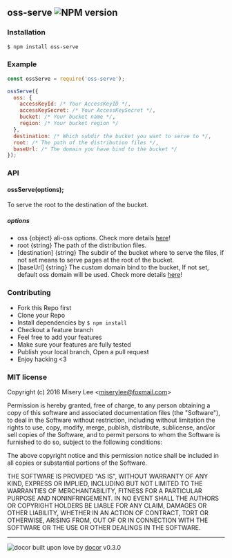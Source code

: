 ## oss-serve ![NPM version](https://img.shields.io/npm/v/oss-serve.svg?style=flat)



### Installation
```bash
$ npm install oss-serve
```

### Example
```js
const ossServe = require('oss-serve');

ossServe({
  oss: {
    accessKeyId: /* Your AccessKeyID */,
    accessKeySecret: /* Your AccessKeySecret */,
    bucket: /* Your bucket name */,
    region: /* Your bucket region */
  },
  destination: /* Which subdir the bucket you want to serve to */,
  root: /* The path of the distribution files */,
  baseUrl: /* The domain you have bind to the bucket */
});
```

### API
#### ossServe(options);
To serve the root to the destination of the bucket.

##### options
* oss {object} ali-oss options. Check more details [here](https://github.com/ali-sdk/ali-oss#ossoptions)!
* root {string} The path of the distribution files.
* [destination] {string} The subdir of the bucket where to serve the files, if not set means to
serve pages at the root of the bucket.
* [baseUrl] {string} The custom domain bind to the bucket, If not set, default oss domain will be
 used. Check more details [here](https://github.com/ali-sdk/ali-oss#getobjecturlname-baseurl)!

### Contributing
- Fork this Repo first
- Clone your Repo
- Install dependencies by `$ npm install`
- Checkout a feature branch
- Feel free to add your features
- Make sure your features are fully tested
- Publish your local branch, Open a pull request
- Enjoy hacking <3

### MIT license
Copyright (c) 2016 Misery Lee &lt;miserylee@foxmail.com&gt;

Permission is hereby granted, free of charge, to any person obtaining a copy
of this software and associated documentation files (the &quot;Software&quot;), to deal
in the Software without restriction, including without limitation the rights
to use, copy, modify, merge, publish, distribute, sublicense, and/or sell
copies of the Software, and to permit persons to whom the Software is
furnished to do so, subject to the following conditions:

The above copyright notice and this permission notice shall be included in
all copies or substantial portions of the Software.

THE SOFTWARE IS PROVIDED &quot;AS IS&quot;, WITHOUT WARRANTY OF ANY KIND, EXPRESS OR
IMPLIED, INCLUDING BUT NOT LIMITED TO THE WARRANTIES OF MERCHANTABILITY,
FITNESS FOR A PARTICULAR PURPOSE AND NONINFRINGEMENT. IN NO EVENT SHALL THE
AUTHORS OR COPYRIGHT HOLDERS BE LIABLE FOR ANY CLAIM, DAMAGES OR OTHER
LIABILITY, WHETHER IN AN ACTION OF CONTRACT, TORT OR OTHERWISE, ARISING FROM,
OUT OF OR IN CONNECTION WITH THE SOFTWARE OR THE USE OR OTHER DEALINGS IN
THE SOFTWARE.

---
![docor]()
built upon love by [docor](git+https://github.com/turingou/docor.git) v0.3.0
